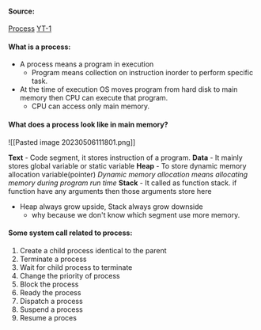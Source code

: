 #### Source:
[Process](https://www.geeksforgeeks.org/introduction-of-process-management/)
[YT-1](https://www.youtube.com/watch?v=udOPPbQhASg&list=PLXj4XH7LcRfDrdQuJTHIPmKMpa7eYVaPm&index=6)

#### What is a process:

* A process means a program in execution
	* Program means collection on instruction inorder to perform specific task.
* At the time of execution OS moves program from hard disk to main memory then CPU can execute that program.
	* CPU can access only main memory.


#### What does a process look like in main memory?

![[Pasted image 20230506111801.png]]

**Text**   - Code segment, it stores instruction of a program.
**Data**  - It mainly stores global variable or static variable
**Heap** - To store dynamic memory allocation variable(pointer)
*Dynamic memory allocation means allocating memory during program run time*
**Stack** - It called as function stack.  if function have any arguments then those arguments store here

* Heap always grow upside, Stack always grow downside
	* why because we don't know which segment use more memory.


#### Some system call related to process:

1. Create a child process identical to the parent
2. Terminate a process
3. Wait for child process to terminate
4. Change the priority of process
5. Block the process
6. Ready the process
7. Dispatch a process
8. Suspend a process
9. Resume a proces